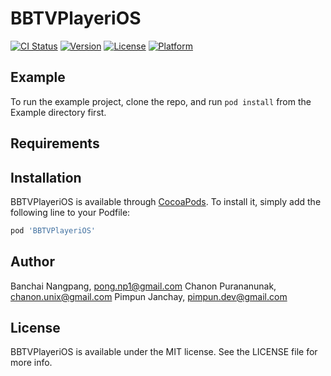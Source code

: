 # BBTVPlayeriOS

[![CI Status](https://img.shields.io/travis/pong.np1@gmail.com/BBTVNewPlayers.svg?style=flat)](https://travis-ci.org/pong.np1@gmail.com/BBTVNewPlayers)
[![Version](https://img.shields.io/cocoapods/v/BBTVNewPlayers.svg?style=flat)](https://cocoapods.org/pods/BBTVNewPlayers)
[![License](https://img.shields.io/cocoapods/l/BBTVNewPlayers.svg?style=flat)](https://cocoapods.org/pods/BBTVNewPlayers)
[![Platform](https://img.shields.io/cocoapods/p/BBTVNewPlayers.svg?style=flat)](https://cocoapods.org/pods/BBTVNewPlayers)

## Example

To run the example project, clone the repo, and run `pod install` from the Example directory first.

## Requirements

## Installation

BBTVPlayeriOS is available through [CocoaPods](https://cocoapods.org). To install
it, simply add the following line to your Podfile:

```ruby
pod 'BBTVPlayeriOS'
```

## Author

Banchai Nangpang, pong.np1@gmail.com
Chanon Purananunak, chanon.unix@gmail.com
Pimpun Janchay, pimpun.dev@gmail.com

## License

BBTVPlayeriOS is available under the MIT license. See the LICENSE file for more info.
